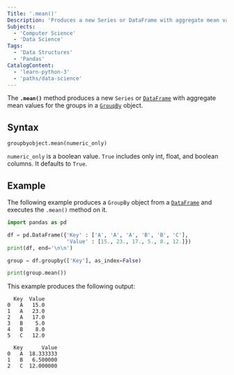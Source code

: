 ```yaml
---
Title: '.mean()'
Description: 'Produces a new Series or DataFrame with aggregate mean values for the groups in a GroupBy object.'
Subjects:
  - 'Computer Science'
  - 'Data Science'
Tags:
  - 'Data Structures'
  - 'Pandas'
CatalogContent:
  - 'learn-python-3'
  - 'paths/data-science'
---
```


The **`.mean()`** method produces a new `Series` or [`DataFrame`](https://www.codecademy.com/resources/docs/pandas/dataframe) with aggregate mean values for the groups in a [`GroupBy`](https://www.codecademy.com/resources/docs/pandas/groupby) object.

## Syntax

```pseudo
groupbyobject.mean(numeric_only)
```

`numeric_only` is a boolean value. `True` includes only int, float, and boolean columns. It defaults to `True`.

## Example

The following example produces a `GroupBy` object from a [`DataFrame`](https://www.codecademy.com/resources/docs/pandas/dataframe) and executes the `.mean()` method on it.

```py
import pandas as pd

df = pd.DataFrame({'Key' : ['A', 'A', 'A', 'B', 'B', 'C'],
                   'Value' : [15., 23., 17., 5., 8., 12.]})
print(df, end='\n\n')

group = df.groupby(['Key'], as_index=False)

print(group.mean())
```

This example produces the following output:

```shell
  Key  Value
0   A   15.0
1   A   23.0
2   A   17.0
3   B    5.0
4   B    8.0
5   C   12.0

  Key      Value
0   A  18.333333
1   B   6.500000
2   C  12.000000
```
